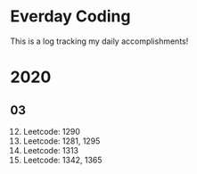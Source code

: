 # Everday Coding
This is a log tracking my daily accomplishments!

# 2020
## 03
12. Leetcode: 1290
11. Leetcode: 1281, 1295
09. Leetcode: 1313
08. Leetcode: 1342, 1365